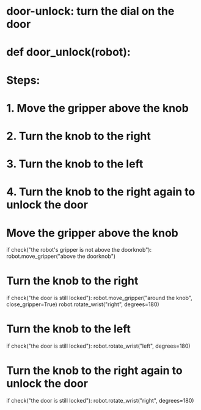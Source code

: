# door-unlock: turn the dial on the door
# def door_unlock(robot):

# Steps:
#  1. Move the gripper above the knob
#  2. Turn the knob to the right
#  3. Turn the knob to the left
#  4. Turn the knob to the right again to unlock the door


# Move the gripper above the knob
if check("the robot's gripper is not above the doorknob"):
    robot.move_gripper("above the doorknob")


# Turn the knob to the right
if check("the door is still locked"):
    robot.move_gripper("around the knob", close_gripper=True)
    robot.rotate_wrist("right", degrees=180)

# Turn the knob to the left
if check("the door is still locked"):
    robot.rotate_wrist("left", degrees=180)

# Turn the knob to the right again to unlock the door
if check("the door is still locked"):
    robot.rotate_wrist("right", degrees=180)